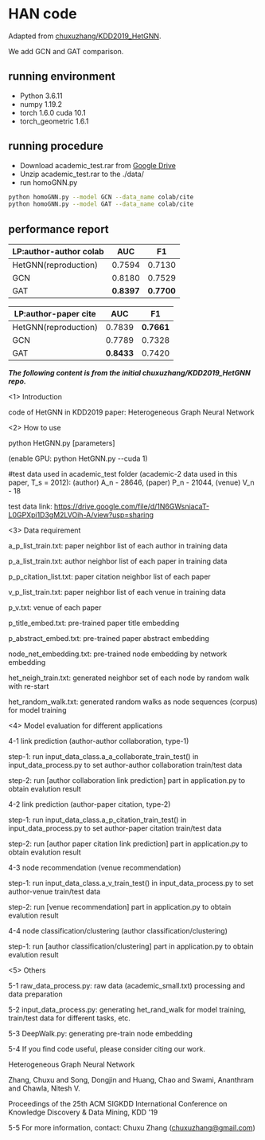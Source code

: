 # HAN code

Adapted from [chuxuzhang/KDD2019_HetGNN](https://github.com/chuxuzhang/KDD2019_HetGNN).

We add GCN and GAT comparison.

## running environment

* Python 3.6.11
* numpy 1.19.2
* torch 1.6.0 cuda 10.1
* torch_geometric 1.6.1

## running procedure

* Download academic_test.rar from [Google Drive](https://drive.google.com/file/d/1BEb34-06XSwNZZHF4Gi4n8-buzoJpZs0/view?usp=sharing)
* Unzip academic_test.rar to the ./data/
* run homoGNN.py

```bash
python homoGNN.py --model GCN --data_name colab/cite 
python homoGNN.py --model GAT --data_name colab/cite
``` 

## performance report

| LP:author-author colab |     AUC   |    F1     |
| ---------------------- | --------- | --------- |
| HetGNN(reproduction)   | 0.7594     | 0.7130     |
| GCN                    | 0.8180| 0.7529| 
| GAT                    | **0.8397**    | **0.7700**    |   

| LP:author-paper cite     |    AUC       |    F1     |
| ------------------------ | ------------ | --------- |
| HetGNN(reproduction)     | 0.7839       | **0.7661**     |
| GCN                     | 0.7789   | 0.7328|  
| GAT                      | **0.8433**         | 0.7420      | 

***The following content is from the initial chuxuzhang/KDD2019_HetGNN repo.***

<1> Introduction 

code of HetGNN in KDD2019 paper: Heterogeneous Graph Neural Network 


<2> How to use

python HetGNN.py [parameters]

(enable GPU: python HetGNN.py --cuda 1)

#test data used in academic_test folder (academic-2 data used in this paper, T_s = 2012): (author) A_n - 28646, (paper) P_n - 21044, (venue) V_n - 18

test data link: https://drive.google.com/file/d/1N6GWsniacaT-L0GPXpi1D3gM2LVOih-A/view?usp=sharing


<3> Data requirement

a_p_list_train.txt: paper neighbor list of each author in training data

p_a_list_train.txt: author neighbor list of each paper in training data

p_p_citation_list.txt: paper citation neighbor list of each paper 

v_p_list_train.txt: paper neighbor list of each venue in training data

p_v.txt: venue of each paper

p_title_embed.txt: pre-trained paper title embedding

p_abstract_embed.txt: pre-trained paper abstract embedding

node_net_embedding.txt: pre-trained node embedding by network embedding

het_neigh_train.txt: generated neighbor set of each node by random walk with re-start 

het_random_walk.txt: generated random walks as node sequences (corpus) for model training


<4> Model evaluation for different applications

4-1 link prediction (author-author collaboration, type-1)

step-1: run input_data_class.a_a_collaborate_train_test() in input_data_process.py to set author-author collaboration train/test data 

step-2: run [author collaboration link prediction] part in application.py to obtain evalution result 

4-2 link prediction (author-paper citation, type-2)

step-1: run input_data_class.a_p_citation_train_test() in input_data_process.py to set author-paper citation train/test data

step-2: run [author paper citation link prediction] part in application.py to obtain evalution result 

4-3 node recommendation (venue recommendation)

step-1: run input_data_class.a_v_train_test() in input_data_process.py to set author-venue train/test data

step-2: run [venue recommendation] part in application.py to obtain evalution result 

4-4 node classification/clustering (author classification/clustering)

step-1: run [author classification/clustering] part in application.py to obtain evalution result 

<5> Others

5-1 raw_data_process.py: raw data (academic_small.txt) processing and data preparation

5-2 input_data_process.py: generating het_rand_walk for model training, train/test data for different tasks, etc. 

5-3 DeepWalk.py: generating pre-train node embedding 

5-4 If you find code useful, please consider citing our work.

Heterogeneous Graph Neural Network

Zhang, Chuxu and Song, Dongjin and Huang, Chao and Swami, Ananthram and Chawla, Nitesh V.

Proceedings of the 25th ACM SIGKDD International Conference on Knowledge Discovery & Data Mining, KDD '19

5-5 For more information, contact: Chuxu Zhang (chuxuzhang@gmail.com)
